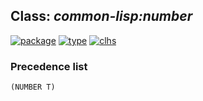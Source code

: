 ## Class: ***common-lisp:number***
[![package](https://img.shields.io/badge/Package-COMMON--LISP-5f9ea0.svg?style=social&colorA=999999)](../) [![type](https://img.shields.io/badge/Type-Class-5f9ea0.svg?style=social&colorA=999999)](../#class) [![clhs](https://img.shields.io/badge/CLHS-NUMBER-5f9ea0.svg?style=social&colorA=999999)](http://www.lispworks.com/documentation/HyperSpec/Body/t_number.htm) 
### Precedence list
```
(NUMBER T)
```
